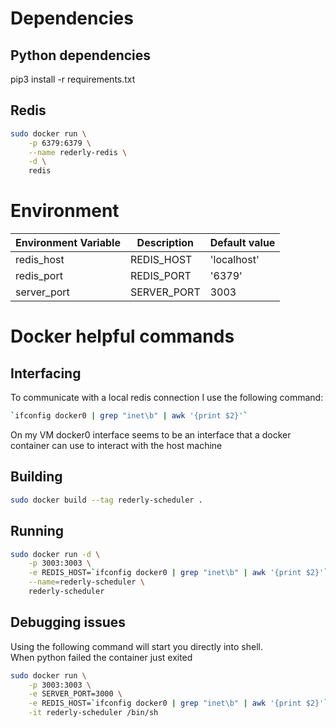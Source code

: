 # Dependencies
## Python dependencies
pip3 install -r requirements.txt
## Redis
```bash
sudo docker run \
    -p 6379:6379 \
    --name rederly-redis \
    -d \
    redis
```

# Environment
| Environment Variable | Description | Default value |
| --- | --- | --- |
| redis_host | REDIS_HOST | 'localhost'
| redis_port | REDIS_PORT | '6379'
| server_port | SERVER_PORT | 3003


# Docker helpful commands
## Interfacing
To communicate with a local redis connection I use the following command:
```bash
`ifconfig docker0 | grep "inet\b" | awk '{print $2}'`
```
On my VM docker0 interface seems to be an interface that a docker container can use to interact with the host machine
## Building
```bash
sudo docker build --tag rederly-scheduler .
```
## Running
```bash
sudo docker run -d \
    -p 3003:3003 \
    -e REDIS_HOST=`ifconfig docker0 | grep "inet\b" | awk '{print $2}'` \
    --name=rederly-scheduler \
    rederly-scheduler
```

## Debugging issues
Using the following command will start you directly into shell.  
When python failed the container just exited
```bash
sudo docker run \
    -p 3003:3003 \
    -e SERVER_PORT=3000 \
    -e REDIS_HOST=`ifconfig docker0 | grep "inet\b" | awk '{print $2}'` \
    -it rederly-scheduler /bin/sh
```
